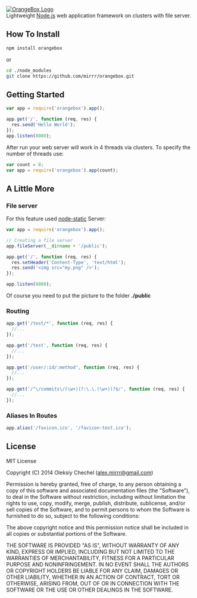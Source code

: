 [![OrangeBox Logo](http://msrv.su/i/OrangeBox.png)](https://github.com/mirrr/orangebox)   
Lightweight [Node.js](http://nodejs.org) web application framework on clusters with file server.
   
   
## How To Install   
```bash
npm install orangebox
```
or
```bash
cd ./node_modules
git clone https://github.com/mirrr/orangebox.git
```
   
   
## Getting Started
```js
var app = require('orangebox').app();

app.get('/', function (req, res) {
  res.send('Hello World');
});
app.listen(8080);
```
   
After run your web server will work in 4 threads via clusters. To specify the number of threads use: 

```js
var count = 8;
var app = require('orangebox').app(count);
```
   
   
## A Little More
### File server
For this feature used [node-static](https://github.com/cloudhead/node-static) Server:
```js
var app = require('orangebox').app();

// Creating a file server
app.fileServer(__dirname + '/public');

app.get('/', function (req, res) {
  res.setHeader('Content-Type', 'text/html');
  res.send('<img src="my.png" />');
});

app.listen(8080);
```
Of course you need to put the picture to the folder **./public** 
   

### Routing
```js
app.get('/test/*', function (req, res) {
  //...
});
```
   
```js
app.get('/test', function (req, res) {
  //...
});
```
   
```js
app.get('/user/:id/:method', function (req, res) {
  //...
});
```
   
```js
app.get('/^\/commits\/(\w+)(?:\.\.(\w+))?$/', function (req, res) {
  //...
});
```
   
   
### Aliases In Routes

```js
app.alias('/favicon.ico', '/favicon-test.ico');
```
   
   
   
## License
   
MIT License   
   
Copyright (C) 2014 Oleksiy Chechel (alex.mirrr@gmail.com)   
   
Permission is hereby granted, free of charge, to any person obtaining a copy of this software and associated documentation files (the "Software"), to deal in the Software without restriction, including without limitation the rights to use, copy, modify, merge, publish, distribute, sublicense, and/or sell copies of the Software, and to permit persons to whom the Software is furnished to do so, subject to the following conditions:   
   
The above copyright notice and this permission notice shall be included in all copies or substantial portions of the Software.   
   
THE SOFTWARE IS PROVIDED "AS IS", WITHOUT WARRANTY OF ANY KIND, EXPRESS OR IMPLIED, INCLUDING BUT NOT LIMITED TO THE WARRANTIES OF MERCHANTABILITY, FITNESS FOR A PARTICULAR PURPOSE AND NONINFRINGEMENT. IN NO EVENT SHALL THE AUTHORS OR COPYRIGHT HOLDERS BE LIABLE FOR ANY CLAIM, DAMAGES OR OTHER LIABILITY, WHETHER IN AN ACTION OF CONTRACT, TORT OR OTHERWISE, ARISING FROM, OUT OF OR IN CONNECTION WITH THE SOFTWARE OR THE USE OR OTHER DEALINGS IN THE SOFTWARE.
